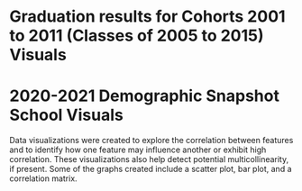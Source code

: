 # Graduation results for Cohorts 2001 to 2011 (Classes of 2005 to 2015) Visuals
# 2020-2021 Demographic Snapshot School Visuals
Data visualizations were created to explore the correlation between features and to identify how one feature may influence another or exhibit high correlation. These visualizations also help detect potential multicollinearity, if present. Some of the graphs created include a scatter plot, bar plot, and a correlation matrix.
